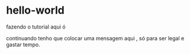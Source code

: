 # hello-world
fazendo o tutorial aqui ó

continuando tenho que colocar uma mensagem aqui , só para ser legal e gastar tempo.
